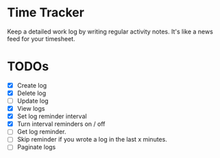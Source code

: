 # Time Tracker

Keep a detailed work log by writing regular activity notes. It's like a news feed for your timesheet.

# TODOs

 * [X] Create log
 * [X] Delete log
 * [ ] Update log
 * [X] View logs
 * [X] Set log reminder interval
 * [X] Turn interval reminders on / off
 * [ ] Get log reminder.
 * [ ] Skip reminder if you wrote a log in the last x minutes.
 * [ ] Paginate logs
